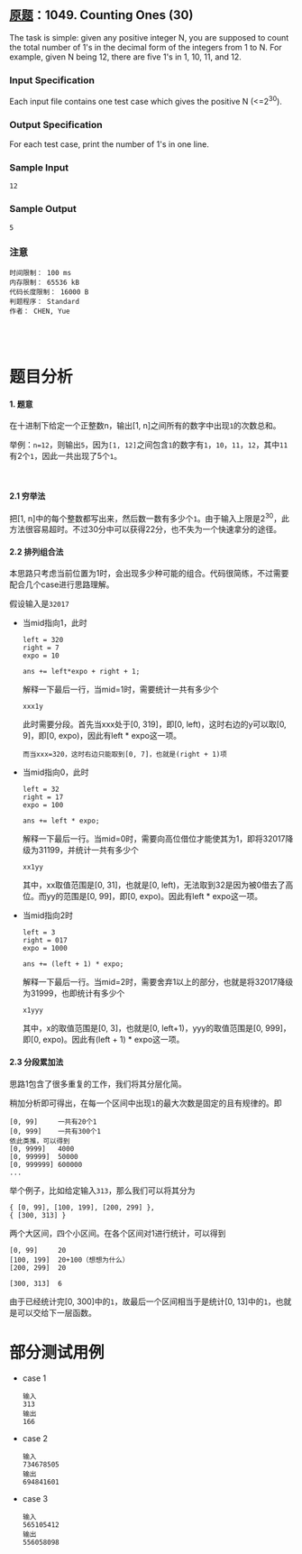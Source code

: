 ##	[原题](https://www.patest.cn/contests/pat-a-practise/1049)：1049. Counting Ones (30)

The task is simple: given any positive integer N, you are supposed to count the total number of 1's in the decimal form of the integers from 1 to N. For example, given N being 12, there are five 1's in 1, 10, 11, and 12.

###	Input Specification

Each input file contains one test case which gives the positive N (<=2<sup>30</sup>).

###	Output Specification

For each test case, print the number of 1's in one line.

###	Sample Input

	12

###	Sample Output

	5

###	注意

	时间限制： 100 ms
	内存限制： 65536 kB
	代码长度限制： 16000 B
	判题程序： Standard
	作者： CHEN, Yue

<br/><br/>

#	题目分析

####	1. 题意

在十进制下给定一个正整数n，输出[1, n]之间所有的数字中出现`1`的次数总和。

举例：`n=12`，则输出`5`，因为`[1, 12]`之间包含`1`的数字有`1`，`10`，`11`，`12`，其中`11`有2个`1`，因此一共出现了5个`1`。

<br/>

####	2.1 穷举法

把[1, n]中的每个整数都写出来，然后数一数有多少个`1`。由于输入上限是2<sup>30</sup>，此方法很容易超时。不过30分中可以获得22分，也不失为一个快速拿分的途径。

####	2.2 排列组合法

本思路只考虑当前位置为1时，会出现多少种可能的组合。代码很简练，不过需要配合几个case进行思路理解。

假设输入是`32017`

*	当mid指向1，此时

		left = 320
		right = 7
		expo = 10

		ans += left*expo + right + 1;

	解释一下最后一行，当mid=1时，需要统计一共有多少个

		xxx1y

	此时需要分段。首先当xxx处于[0, 319]，即[0, left)，这时右边的y可以取[0, 9]，即[0, expo)，因此有left * expo这一项。

		而当xxx=320，这时右边只能取到[0, 7]，也就是(right + 1)项

*	当mid指向0，此时

		left = 32
		right = 17
		expo = 100

		ans += left * expo;

	解释一下最后一行。当mid=0时，需要向高位借位才能使其为1，即将32017降级为31199，并统计一共有多少个

		xx1yy

	其中，xx取值范围是[0, 31]，也就是[0, left)，无法取到32是因为被0借去了高位。而yy的范围是[0, 99]，即[0, expo)。因此有left * expo这一项。

*	当mid指向2时

		left = 3
		right = 017
		expo = 1000

		ans += (left + 1) * expo;

	解释一下最后一行。当mid=2时，需要舍弃1以上的部分，也就是将32017降级为31999，也即统计有多少个

		x1yyy

	其中，x的取值范围是[0, 3]，也就是[0, left+1)，yyy的取值范围是[0, 999]，即[0, expo)。因此有(left + 1) * expo这一项。

####	2.3 分段累加法

思路1包含了很多重复的工作，我们将其分层化简。

稍加分析即可得出，在每一个区间中出现`1`的最大次数是固定的且有规律的。即

	[0, 99]		一共有20个1
	[0, 999]	一共有300个1
	依此类推，可以得到
	[0, 9999]	4000
	[0, 99999]	50000
	[0, 999999]	600000
	...

举个例子，比如给定输入`313`，那么我们可以将其分为

	{ [0, 99], [100, 199], [200, 299] }, 
	{ [300, 313] }

两个大区间，四个小区间。在各个区间对1进行统计，可以得到
	
	[0, 99]		20
	[100, 199]	20+100（想想为什么）
	[200, 299]	20

	[300, 313]	6

由于已经统计完[0, 300]中的`1`，故最后一个区间相当于是统计[0, 13]中的`1`，也就是可以交给下一层函数。

#	部分测试用例

*	case 1

		输入
		313
		输出
		166

*	case 2

		输入
		734678505
		输出
		694841601

*	case 3

		输入
		565105412
		输出
		556058098
